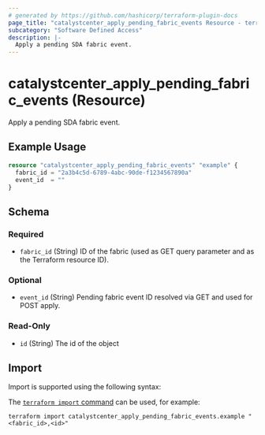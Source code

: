 ```yaml
---
# generated by https://github.com/hashicorp/terraform-plugin-docs
page_title: "catalystcenter_apply_pending_fabric_events Resource - terraform-provider-catalystcenter"
subcategory: "Software Defined Access"
description: |-
  Apply a pending SDA fabric event.
---
```


# catalystcenter_apply_pending_fabric_events (Resource)

Apply a pending SDA fabric event.

## Example Usage

```terraform
resource "catalystcenter_apply_pending_fabric_events" "example" {
  fabric_id = "2a3b4c5d-6789-4abc-90de-f1234567890a"
  event_id  = ""
}
```

<!-- schema generated by tfplugindocs -->
## Schema

### Required

- `fabric_id` (String) ID of the fabric (used as GET query parameter and as the Terraform resource ID).

### Optional

- `event_id` (String) Pending fabric event ID resolved via GET and used for POST apply.

### Read-Only

- `id` (String) The id of the object

## Import

Import is supported using the following syntax:

The [`terraform import` command](https://developer.hashicorp.com/terraform/cli/commands/import) can be used, for example:

```shell
terraform import catalystcenter_apply_pending_fabric_events.example "<fabric_id>,<id>"
```
